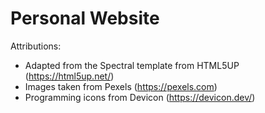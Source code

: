 # Personal Website
Attributions:
- Adapted from the Spectral template from HTML5UP (https://html5up.net/)
- Images taken from Pexels (https://pexels.com)
- Programming icons from Devicon (https://devicon.dev/)
